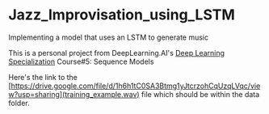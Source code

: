 # Jazz_Improvisation_using_LSTM
Implementing a model that uses an LSTM to generate music

This is a personal project from DeepLearning.AI's [Deep Learning Specialization](https://www.deeplearning.ai/courses/deep-learning-specialization/) Course#5: Sequence Models

Here's the link to the [https://drive.google.com/file/d/1h6h1tC0SA3Btmg1yJtcrzohCqUzqLVqc/view?usp=sharing](training_example.wav) file which should be within the data folder. 
